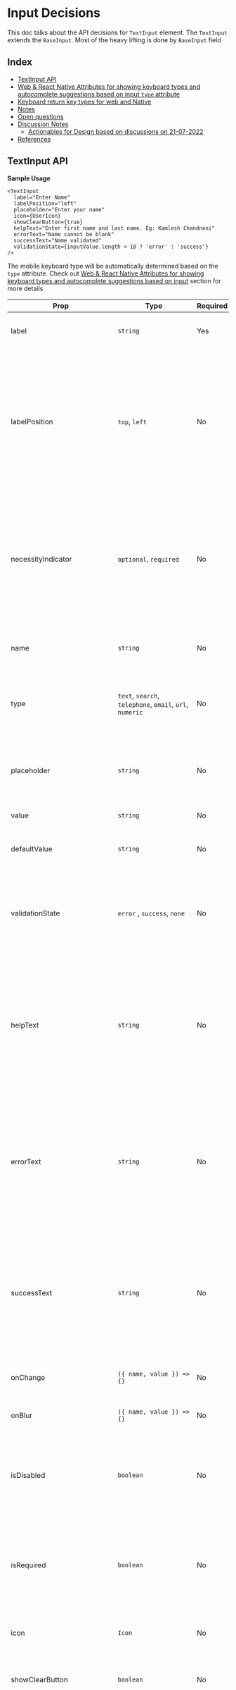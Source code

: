 # Input Decisions <!-- omit in toc -->

This doc talks about the API decisions for `TextInput` element. The `TextInput` extends the `BaseInput`. Most of the heavy lifting is done by `BaseInput` field

## Index <!-- omit in toc -->

- [TextInput API](#textinput-api)
- [Web & React Native Attributes for showing keyboard types and autocomplete suggestions based on input `type` attribute](#web--react-native-attributes-for-showing-keyboard-types-and-autocomplete-suggestions-based-on-input-type-attribute)
- [Keyboard return key types for web and Native](#keyboard-return-key-types-for-web-and-native)
- [Notes](#notes)
- [Open questions](#open-questions)
- [Discussion Notes](#discussion-notes)
  - [Actionables for Design based on discussions on 21-07-2022](#actionables-for-design-based-on-discussions-on-21-07-2022)
- [References](#references)

## TextInput API

**Sample Usage**

```tsx
<TextInput
  label="Enter Name"
  labelPosition="left"
  placeholder="Enter your name"
  icon={UserIcon}
  showClearButton={true}
  helpText="Enter first name and last name. Eg: Kamlesh Chandnani"
  errorText="Name cannot be blank"
  successText="Name validated"
  validationState={inputValue.length < 10 ? 'error' : 'success'}
/>
```

The mobile keyboard type will be automatically determined based on the `type` attribute. Check out [Web & React Native Attributes for showing keyboard types and autocomplete suggestions based on input](#web--react-native-attributes-for-showing-keyboard-types-and-autocomplete-suggestions-based-on-input-type-attribute) section for more details

| Prop                                                                                                        | Type                                                                         | Required | Default                                                   | Description                                                                                                                                                                                                                                                                           |
| ----------------------------------------------------------------------------------------------------------- | ---------------------------------------------------------------------------- | -------- | --------------------------------------------------------- | ------------------------------------------------------------------------------------------------------------------------------------------------------------------------------------------------------------------------------------------------------------------------------------- |
| label                                                                                                       | `string`                                                                     | Yes      |                                                           | Determines the label of an input field. Also used as `aria-label`                                                                                                                                                                                                                     |
| labelPosition                                                                                               | `top`, `left`                                                                | No       | `top`                                                     | Used to identify if the label of the input field will be placed on the top of the input field or left. `left` is only available for large screen devices. When position is `left` then the width of the label is fixed to `120px` and the content is aligned left.                    |
| necessityIndicator                                                                                          | `optional`, `required`                                                       | No       |                                                           | Indicator to be shown next to the label for emphasizing the necessity of the field. if `optional` is provided then it'll show `${label} (optional)` and if `required` is provided then it'll show `${label} *`                                                                        |
| name                                                                                                        | `string`                                                                     | No       |                                                           | The name of the checkbox group, [useful in form submissions](https://developer.mozilla.org/en-US/docs/Web/HTML/Element/input#name)                                                                                                                                                    |
| type                                                                                                        | `text`, `search`, `telephone`, `email`, `url`, `numeric`                     | No       | `text`                                                    | type of text to be rendered. this will also determine the keyboard type to be show on mobile devices                                                                                                                                                                                  |
| placeholder                                                                                                 | `string`                                                                     | No       | Default to the label if label provided else `Enter Value` | Placeholder text to be displayed inside the input field                                                                                                                                                                                                                               |
| value                                                                                                       | `string`                                                                     | No       |                                                           | Makes input field [controlled](https://reactjs.org/docs/forms.html#controlled-components)                                                                                                                                                                                             |
| defaultValue                                                                                                | `string`                                                                     | No       |                                                           | Used to set the default value of input field when it's [uncontrolled](https://reactjs.org/docs/uncontrolled-components.html#default-values) controlled                                                                                                                                |
| validationState                                                                                             | `error` , `success`, `none`                                                  | No       |                                                           | Applies the style to the input field based on validation status and shows either `errorText` or `successText` respectively                                                                                                                                                            |
| helpText                                                                                                    | `string`                                                                     | No       |                                                           | Shown when we want to add some hint to the input field. Displayed under the input field. Only one of `helpText`, `errorText` or `successText` is shown at a time in the priority order as `errorText`, `successText`, `helpText`                                                      |
| errorText                                                                                                   | `string`                                                                     | No       |                                                           | Shown when the `validationState` of the input field is set to Error. Only one of `helpText`, `errorText` or `successText` is shown at a time in the priority order as `errorText`, `successText`, `helpText`                                                                          |
| successText                                                                                                 | `string`                                                                     | No       |                                                           | Shown when the `validationState` of the input field is set to Success. Only one of `helpText`, `errorText` or `successText` is shown at a time in the priority order as `errorText`, `successText`, `helpText`                                                                        |
| onChange                                                                                                    | `({ name, value }) => {}`                                                    | No       |                                                           | Function called when the value of the input field changes                                                                                                                                                                                                                             |
| onBlur                                                                                                      | `({ name, value }) => {}`                                                    | No       |                                                           | Function called when the input field loses focus                                                                                                                                                                                                                                      |
| isDisabled                                                                                                  | `boolean`                                                                    | No       | `false`                                                   | Marks the input field as disabled. It'll also set `aria-disabled` to true and hence the input field will loose keyboard focus.                                                                                                                                                        |
| isRequired                                                                                                  | `boolean`                                                                    | No       | `false`                                                   | Marks the input field as required. if the errorText is provided then that will be shown if the field is required and not filled, else `${label} is required`                                                                                                                          |
| icon                                                                                                        | `Icon`                                                                       | No       |                                                           | Icon to be displayed at the start of the input field.                                                                                                                                                                                                                                 |
| showClearButton                                                                                             | `boolean`                                                                    | No       | `false`                                                   | Defines if we want to show the clear icon button on the right side of the input field                                                                                                                                                                                                 |
| onClearButtonClicked                                                                                        | `(event) => {}`                                                              | No       |                                                           | Used in conjunction with `showClearButton` prop. Provides the capability to the user to handle/control the behavior of clear icon button. Can be used to send analytics event and can also be used to clear the content when the input field is `controlled`                          |
| prefix                                                                                                      | `string`                                                                     | No       |                                                           | Used when we want to add prefix to the input field. Eg: `$` or `₹`. The prefix will be placed **after** `icon`                                                                                                                                                                        |
| suffix                                                                                                      | `string`                                                                     | No       |                                                           | Used when we want to add suffix to the input field. Eg: `.00` or `@gmail.com`. If `showClearButton` is `true` then suffix will be placed **after** clear button.                                                                                                                      |
| isLoading                                                                                                   | `boolean`                                                                    | No       | `false`                                                   | Used to show a spinner when the the data is being loaded. **Discuss the position of the loader. Check options mentioned in the open questions below**                                                                                                                                 |
| maxCharacters                                                                                               | `number`                                                                     | No       |                                                           | Used to show a character counter under the input field                                                                                                                                                                                                                                |
| autoFocus                                                                                                   | `boolean`                                                                    | No       | `false`                                                   | The autofocus global attribute is a Boolean attribute indicating that an element should be focused on page load. [Web Reference](https://developer.mozilla.org/en-US/docs/Web/HTML/Global_attributes/autofocus), [Native Reference](https://reactnative.dev/docs/textinput#autofocus) |
| autoCompleteSuggestionType                                                                                  | `name`, `email`, `countryName`, `postalCode`,`telephone`, `username`, `none` | No       |                                                           | Specifies autocomplete hints for the system, so it can provide autofill                                                                                                                                                                                                               |
| keyboardReturnKeyType. [Check this table for full reference](#keyboard-return-key-types-for-web-and-native) | `default`, `go`, `done`, `next`, `search`, `send`                            | No       | Closest based on the `type` attribute                     | Determines how the return key should look on the keyboard on mobile devices or virtual keyboard                                                                                                                                                                                       |

## Web & React Native Attributes for showing keyboard types and autocomplete suggestions based on input `type` attribute

- The keyboard type will be automatically decided based on the `type` attribute defined by the user.
- Based on the `type` attribute we'll also try to decide the type of autocomplete suggestion, but it can be overriden to make it more specific based on consumer's use cases. For eg: the plain text field can be used for many purpose and the consumer might need control over `autocomplete` suggestions to be displayed based on the context its used in.
- Based on the `type` attribute we'll also determine the `keyboardReturnKeyType` but again this can be fine tuned by the consumers based on the contextual use cases.

| type    | web attributes                                                                                                                                                                          | react-native attributes                                                               |
| ------- | --------------------------------------------------------------------------------------------------------------------------------------------------------------------------------------- | ------------------------------------------------------------------------------------- |
| text    | `inputmode="text"`, `autocomplete="off"`(can be set to valid options for autocomplete based on the context where the plain text is being use for eg: `name`,`username`,`country`, etc.) | `keyboardType="default"`                                                              |
| search  | `inputmode="search"`, `autocomplete="off"`(can give option to consumer to configure this with more options which are contextual), `enterkeyhint="search"`                               | `keyboardType="default"`, `returnKeyType="search"`                                    |
| tel     | `inputmode="tel"`, `autocomplete="tel"`, `enterkeyhint="done"`(can be overriden by consumers)                                                                                           | `keyboardType="phone-pad"`, `returnKeyType="done"`(can be overriden by consumers)     |
| email   | `inputmode="email"`, `autocomplete="email"`, `enterkeyhint="done"`(can be overriden by consumers)                                                                                       | `keyboardType="email-address"`, `returnKeyType="done"`(can be overriden by consumers) |
| url     | `inputmode="url"`, `autocomplete="off"`, `enterkeyhint="done"`(can be overriden by consumers)                                                                                           | `keyboardType="url"`, `returnKeyType="done"`(can be overriden by consumers)           |
| numeric | `type="text"`, `inputmode="decimal"`, `autocomplete="off"`, `enterkeyhint="done"`(can be overriden by consumers)                                                                        | `keyboardType="decimal-pad"`, `returnKeyType="done"`(can be overriden by consumers)   |

## Keyboard return key types for web and Native

| Key Type            | Web                       | Native                                   |
| ------------------- | ------------------------- | ---------------------------------------- |
| <kbd>↵</kbd>        | `enterkeyhint="enter"`    | `returnKeyType="default"`                |
| <kbd>go</kbd>       | `enterkeyhint="go"`       | `returnKeyType="go"`                     |
| <kbd>Done</kbd>     | `enterkeyhint="done"`     | `returnKeyType="done"`                   |
| <kbd>Next</kbd>     | `enterkeyhint="next"`     | `returnKeyType="next"`                   |
| <kbd>Previous</kbd> | `enterkeyhint="previous"` | `returnKeyType="previous"`(android only) |
| <kbd>Search</kbd>   | `enterkeyhint="search"`   | `returnKeyType="search"`                 |
| <kbd>Send</kbd>     | `enterkeyhint="send"`     | `returnKeyType="send"`                   |

## Notes

Reusable components candidate

- label
- helpText/errorText/successText
- character counter(only input field)
- clear icon button
- prefix/suffix

## Open questions

- [ ] Do we need to expose `autoCapitalize` for native?
  - confirm once with mobile devs. design side we shall not touch this
- [ ] Do we need to expose `onSubmitEditing` for native?
- [ ] Do we need to fix the height for reserving space for help/error/success text?
  - Pending on design, Saurav to visually test this
- [x] Do we have icon which is clickable so we can put it under textfield?
  - We don't have need to create one
- [x] motion for the textfield animation in active state
- [x] Do we have a usecase of using textfield without label or form level things?
  - Not right now. we'll mark label as required field for now
- [x] fullWidth input field do we have a use case?
  - TextField will always be 100% width of the container
- [x] textContentType for autocomplete on native ios only
  - https://reactnative.dev/docs/textinput#textcontenttype-ios
  - added a prop `autofillSuggestionType` which will work cross platform
- [x] what is the default position for loader in loading state? following are some options

  - based on icon prop
  - based on clearbutton
  - leave this decision upto consumer
  - fix it either on left/right
  - **Conclusion**: fix it on right always. basically all the actionables for input field will always be on the right side(clear, showPassword)

- [x] Do we need leading and trailing both icons? or we shall just accept an `icon` prop and then decide the position internally?
  - **Conclusion**: We shall just accept `icon` prop and we'll always fix the position on the left internally. This will visually bring in consistency when multiple input fields are placed in one form.
- [x] Do we have a use case to show clear button in case of password field?
  - yes. the clear button will be shown before the show password button.
- [x] returnKeyType native - native
  - enterkeyhint - web
- [x] Do we need link? what is the use case?
  - NA
- [x] How to handle the view layout changes on mobile when the keyboard appears so the input doesn't moves out of the view
  - accept and pass ref
- [x] `textAlign` on native need to be exposed?
  - yes might be required for OTP
- [x] multiline error messages?
  - deferred for now until we have a use case for it
- [x] Do we need to show errorText/successText along with helpText or only one of them can be shown at a time?

  - only one at a time in the priority errorText > successText > helpText

- [x] `readonly` need to be supported? or just disabled? or both?

  - Using the disabled prop will prevent the text field from receive keyboard focus or inputs
  - The readOnly prop allows focus on the text field but prevents input or editing
  - We'll right now just go with disabled prop

- [x] labelAlignment - do we need to give this option? if no, then what is the default alignment when the position is left? -

  - always left aligned

- [x] do we need a trailingIconClick? what if we provide clear button and the onClick for that and then only have leading and trailing props which can accept text as well as icon?

  - added `showClearButton` prop along with `onClearButtonClick` handler

## Discussion Notes

### Actionables for Design based on discussions on 21-07-2022

- Action items from discussion(21-07-22)
- Add isLoading prop for the plain input field
- Rename leadingIcon to just icon and fix the position to the left
- Remove trailingIcon and update the docs
- Add clear button component
- Add a prop call showClearButton which will display clear button
- Add necessity indicator prop to all the input fields. if `optional` is provided then it'll show `${label} (optional)` and if `required` is provided then it'll show `${label} *`
- create prefix and suffix props for plain text field
- update docs for keyboard interaction for different input types for mobile. refer https://github.com/razorpay/blade/blob/feat/input-field/packages/blade/src/components/Input/_decisions/decisions.md#web--react-native-attributes-for-showing-keyboard-types-and-autocomplete-suggestions-based-on-input
- add autofillSuggestionType to docs to show how to guide browsers to show the correct autofill suggestions both on desktop and mobile platforms
- add validationState: none | error | success
- visually test if we want to reserve space for help/error/success text to avoid the layout content shift

## References

- Keyboard
  - web
    - attributes: `type`, `inputmode`, `autocomplete`, `keyboardhint`
    - [Blog diff keyboard types and autosuggestion](https://css-tricks.com/better-form-inputs-for-better-mobile-user-experiences/)
    - [Demo of diff keyboard types and autosuggestion](https://better-mobile-inputs.netlify.app/)
    - [`autocomplete`](https://polaris.shopify.com/components/text-field)
    - [`enterkeyhint` demo-1](https://mixable.blog/ux-improvements-enterkeyhint-to-define-action-label-for-the-keyboard-of-mobile-devices/)
    - [`enterkeyhint` demo-2](https://dtapuska.github.io/enterkeyhint/)
    - [`enterkeyhint` ref](https://developer.mozilla.org/en-US/docs/Web/HTML/Global_attributes/enterkeyhint)
  - native
    - [`keyboardType`](https://reactnative.dev/docs/textinput#keyboardtype)
    - [`returnKeyType`](https://reactnative.dev/docs/textinput#returnkeytype)
- [List of autocomplete suggestions across platform](https://docs.google.com/spreadsheets/d/1y6Za5jUA2CnLwPZuMs6zogqPGG8GJhonkhPpgRBvZS0/edit?usp=sharing)
